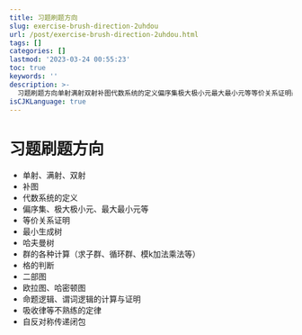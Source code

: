 ```yaml
---
title: 习题刷题方向
slug: exercise-brush-direction-2uhdou
url: /post/exercise-brush-direction-2uhdou.html
tags: []
categories: []
lastmod: '2023-03-24 00:55:23'
toc: true
keywords: ''
description: >-
  习题刷题方向单射满射双射补图代数系统的定义偏序集极大极小元最大最小元等等价关系证明最小生成树哈夫曼树群的各种计算（求子群循环群模k加法乘法等）格的判断二部图欧拉图哈密顿图命题逻辑谓词逻辑的计算与证明吸收律等不熟练的定律自反对称传递闭包
isCJKLanguage: true
---
```


# 习题刷题方向

* 单射、满射、双射
* 补图
* 代数系统的定义
* 偏序集、极大极小元、最大最小元等
* 等价关系证明
* 最小生成树
* 哈夫曼树
* 群的各种计算（求子群、循环群、模k加法乘法等）
* 格的判断
* 二部图
* 欧拉图、哈密顿图
* 命题逻辑、谓词逻辑的计算与证明
* 吸收律等不熟练的定律
* 自反对称传递闭包


